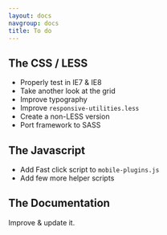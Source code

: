 ```yaml
---
layout: docs
navgroup: docs
title: To do
---
```



## The CSS / LESS

* Properly test in IE7 & IE8
* Take another look at the grid
* Improve typography
* Improve `responsive-utilities.less`
* Create a non-LESS version
* Port framework to SASS

## The Javascript

* Add Fast click script to `mobile-plugins.js`
* Add few more helper scripts


## The Documentation

Improve & update it.